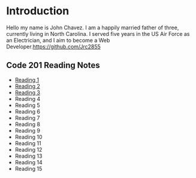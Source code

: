 # Introduction
Hello my name is John Chavez. I am a happily married father of three, currently living in North Carolina. I served five years in the US Air Force as an Electrician, and I aim to become a Web Developer.https://github.com/Jrc2855

## Code 201 Reading Notes

* [Reading 1](Reading1.md)
* [Reading 2](Reading2.md)
* [Reading 3](Reading3.md)
* Reading 4
* Reading 5
* Reading 6
* Reading 7
* Reading 8
* Reading 9
* Reading 10
* Reading 11
* Reading 12
* Reading 13
* Reading 14
* Reading 15 
